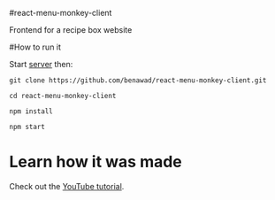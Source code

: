 #react-menu-monkey-client

Frontend for a recipe box website

#How to run it

Start [server](https://github.com/benawad/feathersjs-menu-monkey-backend) then:

`git clone https://github.com/benawad/react-menu-monkey-client.git`

`cd react-menu-monkey-client`

`npm install`

`npm start`

# Learn how it was made

Check out the [YouTube tutorial](https://www.youtube.com/watch?v=nR0kxhbI09I).
